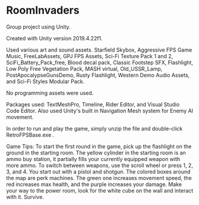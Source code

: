 # RoomInvaders
Group project using Unity. 

Created with Unity version 2019.4.22f1.

Used various art and sound assets. Starfield Skybox, Aggressive FPS Game Music, FreeLabAssets, GPJ FPS Assets, Sci-Fi Texture Pack 1 and 2, 
SciFi_Battery_Pack_free, Blood decal pack, Classic Footstep SFX, Flashlight, Low Poly Free Vegetation Pack, MASH virtual, Old_USSR_Lamp,
PostApocalypseGunsDemo, Rusty Flashlight, Western Demo Audio Assets, and Sci-Fi Styles Modular Pack.

No programming assets were used.

Packages used: TextMeshPro, Timeline, Rider Editor, and Visual Studio Code Editor.
Also used Unity's built in Navigation Mesh system for Enemy AI movement.

In order to run and play the game, simply unzip the file and double-click RetroFPSBase.exe .


Game Tips:
To start the first round in the game, pick up the flashlight on the ground in the starting room.
The yellow cylinder in the starting room is an ammo buy station, it partially fills your currently equipped weapon with more ammo.
To switch between weapons, use the scroll wheel or press 1, 2, 3, and 4. You start out with a pistol and shotgun.
The colored boxes around the map are perk machines. The green one increases movement speed, the red increases max health, and the purple increases your damage.
Make your way to the power room, look for the white cube on the wall and interact with it. Survive.

